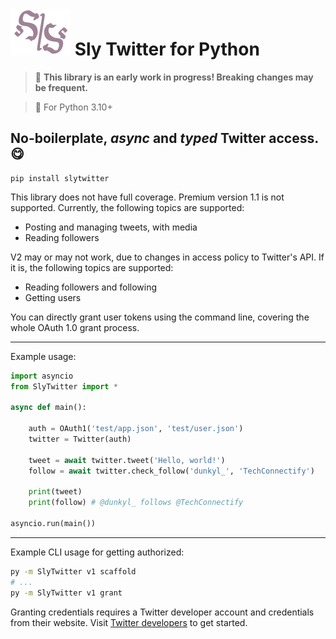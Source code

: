 # ![sly logo](https://raw.githubusercontent.com/dunkyl/SlyMeta/main/sly%20logo.svg) Sly Twitter for Python

<!-- elevator begin -->

> 🚧 **This library is an early work in progress! Breaking changes may be frequent.**

> 🐍 For Python 3.10+

## No-boilerplate, *async* and *typed* Twitter access. 😋

```shell
pip install slytwitter
```

This library does not have full coverage.
Premium version 1.1 is not supported.
Currently, the following topics are supported:

* Posting and managing tweets, with media
* Reading followers

V2 may or may not work, due to changes in access policy to Twitter's API. If it is, the following topics are supported:

* Reading followers and following
* Getting users

You can directly grant user tokens using the command line, covering the whole OAuth 1.0 grant process.

<!-- elevator end -->

---

Example usage:

```python
import asyncio
from SlyTwitter import *

async def main():

    auth = OAuth1('test/app.json', 'test/user.json')
    twitter = Twitter(auth)

    tweet = await twitter.tweet('Hello, world!')
    follow = await twitter.check_follow('dunkyl_', 'TechConnectify')

    print(tweet)
    print(follow) # @dunkyl_ follows @TechConnectify
    
asyncio.run(main())
```

---

Example CLI usage for getting authorized:

```sh
py -m SlyTwitter v1 scaffold
# ...
py -m SlyTwitter v1 grant
```

Granting credentials requires a Twitter developer account and credentials from their website. Visit [Twitter developers](https://developer.twitter.com/en/portal/dashboard) to get started.
